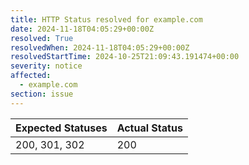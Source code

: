 ```yaml
---
title: HTTP Status resolved for example.com
date: 2024-11-18T04:05:29+00:00Z
resolved: True
resolvedWhen: 2024-11-18T04:05:29+00:00Z
resolvedStartTime: 2024-10-25T21:09:43.191474+00:00
severity: notice
affected:
  - example.com
section: issue
---
```


| Expected Statuses | Actual Status  |
|-------------------|----------------|
| 200, 301, 302 | 200 |
